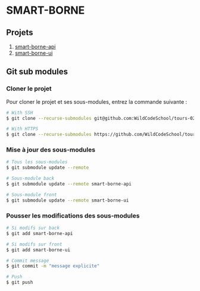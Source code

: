 # SMART-BORNE

## Projets
1. [smart-borne-api](smart-borne-api/README.md)
2. [smart-borne-ui](smart-borne-ui/README.md)

## Git sub modules  
### Cloner le projet

Pour cloner le projet et ses sous-modules, entrez la commande suivante :

```sh
# With SSH
$ git clone --recurse-submodules git@github.com:WildCodeSchool/tours-0219-js-smart-borne.git

# With HTTPS
$ git clone --recurse-submodules https://github.com/WildCodeSchool/tours-0219-js-smart-borne.git
```

### Mise à jour des sous-modules

```sh
# Tous les sous-modules
$ git submodule update --remote

# Sous-module back
$ git submodule update --remote smart-borne-api

# Sous-module front
$ git submodule update --remote smart-borne-ui
```

### Pousser les modifications des sous-modules

```sh
# Si modifs sur back
$ git add smart-borne-api

# Si modifs sur front
$ git add smart-borne-ui

# Commit message
$ git commit -m "message explicite"

# Push
$ git push
```